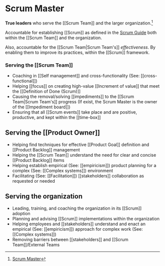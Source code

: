 # Scrum Master

__True leaders__ who serve the [[Scrum Team]] and the larger organization.[^1]

Accountable for establishing [[Scrum]] as defined in the [Scrum Guide](https://scrumguides.org/scrum-guide.html) both within the [[Scrum Team]] and the organization.

Also, accountable for the [[Scrum Team|Scrum Team's]] _effectiveness_. By enabling them to improve its practices, within the [[Scrum]] framework.

### Serving the [[Scrum Team]]
- Coaching in [[Self management]] and cross-functionality (See: [[cross-functional]])
- Helping [[focus]] on creating high-value [[Increment of value]] that meet the [[Definition of Done (Scrum)]]
- Causing the removal/solving [[impediments]] to the [[Scrum Team|Scrum Team's]] progress (If exist, the Scrum Master is the owner of the [[Impediment board]])
- Ensuring that all [[Scrum events]] take place and are positive, productive, and kept within the [[time-box]]

## Serving the [[Product Owner]]
- Helping find techniques for effective [[Product Goal]] definition and [[Product Backlog]] management
- Helping the [[Scrum Team]] understand the need for clear and concise [[Product Backlog]] items
- Helping establish empirical (See: [[empiricism]]) product planning for a complex (See: [[Complex systems]]) environment
- Facilitating (See: [[Facilitation]]) [[stakeholders]] collaboration as requested or needed


## Serving the organization

- Leading, training, and coaching the organization in its [[Scrum]] adoption
- Planning and advising [[Scrum]] implementations within the organization
- Helping employees and [[stakeholders]] understand and enact an empirical (See: [[empiricism]]) approach for complex work (See: [[Complex systems]]) 
- Removing barriers between [[stakeholders]] and [[Scrum Team]]/External Teams

[^1]:[Scrum Master](https://scrumguides.org/scrum-guide.html#scrum-master)
